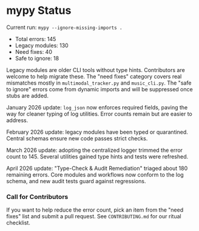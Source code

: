 # mypy Status

Current run: `mypy --ignore-missing-imports .`

- Total errors: 145
- Legacy modules: 130
- Need fixes: 40
- Safe to ignore: 18

Legacy modules are older CLI tools without type hints. Contributors are welcome to
help migrate these. The "need fixes" category covers real mismatches mostly in
`multimodal_tracker.py` and `music_cli.py`. The "safe to ignore" errors come from
dynamic imports and will be suppressed once stubs are added.

January 2026 update: `log_json` now enforces required fields, paving the way for
cleaner typing of log utilities. Error counts remain but are easier to address.

February 2026 update: legacy modules have been typed or quarantined. Central
schemas ensure new code passes strict checks.

March 2026 update: adopting the centralized logger trimmed the error count to
145. Several utilities gained type hints and tests were refreshed.

April 2026 update: "Type-Check & Audit Remediation" triaged about 180 remaining errors. Core modules and workflows now conform to the log schema, and new audit tests guard against regressions.

### Call for Contributors
If you want to help reduce the error count, pick an item from the "need fixes" list
and submit a pull request. See `CONTRIBUTING.md` for our ritual checklist.
